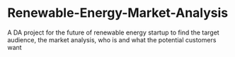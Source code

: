 # Renewable-Energy-Market-Analysis
A DA project for the future of renewable energy startup to find the target audience, the market analysis, who is and what the potential customers want
